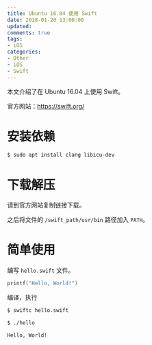 ```yaml
---
title: Ubuntu 16.04 使用 Swift
date: 2018-01-20 13:00:00
updated:
comments: true
tags:
- iOS
categories:
- Other
- iOS
- Swift
---
```


本文介绍了在 Ubuntu 16.04 上使用 Swift。

官方网站：https://swift.org/

<!--more-->

# 安装依赖

```bash
$ sudo apt install clang libicu-dev
```

# 下载解压

请到官方网站复制链接下载。

之后将文件的 `/swift_path/usr/bin` 路径加入 `PATH`。

# 简单使用

编写 `hello.swift` 文件。

```swift
printf("Hello, World!")
```

编译，执行

```bash
$ swiftc hello.swift

$ ./hello

Hello, World!
```
